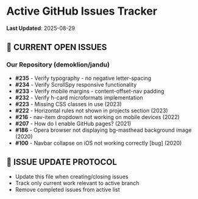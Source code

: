 # Active GitHub Issues Tracker
**Last Updated**: 2025-08-29

## 🔴 CURRENT OPEN ISSUES

### Our Repository (demoklion/jandu)
- **#235** - Verify typography - no negative letter-spacing
- **#234** - Verify ScrollSpy responsive functionality  
- **#233** - Verify mobile margins - content-offset-nav padding
- **#232** - Verify h-card microformats implementation
- **#223** - Missing CSS classes in use (2023)
- **#222** - Horizontal rules not shown in projects section (2023)
- **#216** - nav-item dropdown not working on mobile devices (2022)
- **#207** - How do I enable GitHub pages? (2021)
- **#186** - Opera browser not displaying bg-masthead background image (2020)
- **#100** - Navbar collapse on iOS not working correctly [bug] (2020)

## 📝 ISSUE UPDATE PROTOCOL
- Update this file when creating/closing issues
- Track only current work relevant to active branch
- Remove completed issues from active list